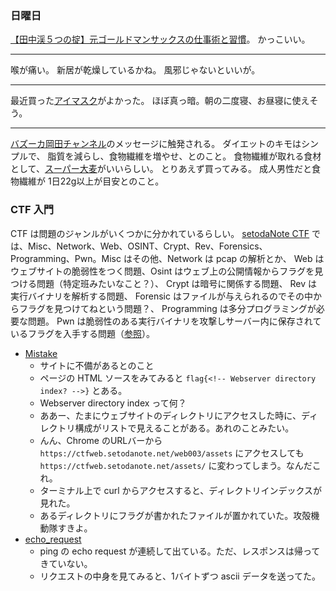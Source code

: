 ### 日曜日

[【田中渓５つの掟】元ゴールドマンサックスの仕事術と習慣](https://www.youtube.com/watch?v=pv_ytEic2Ls)。
かっこいい。

---

喉が痛い。
新居が乾燥しているかね。
風邪じゃないといいが。

---

最近買った[アイマスク](https://www.amazon.co.jp/aimeve-%E3%82%A2%E3%82%A4%E3%83%9E%E3%82%B9%E3%82%AF-premium%E3%80%91-%E9%81%AE%E5%85%89%E7%8E%8799-99%EF%BC%85-%E7%9D%A1%E7%9C%A0%E6%A0%84%E9%A4%8A%E6%8C%87%E5%B0%8E%E5%A3%AB%E6%8E%A8%E8%96%A6/dp/B0CQWX8942)がよかった。
ほぼ真っ暗。朝の二度寝、お昼寝に使えそう。

---

[バズーカ岡田チャンネル](https://www.youtube.com/watch?v=FQqclT5I_i4&ab_channel=%E6%96%B0%E3%83%BB%E3%83%90%E3%82%BA%E3%83%BC%E3%82%AB%E5%B2%A1%E7%94%B0%E3%83%81%E3%83%A3%E3%83%B3%E3%83%8D%E3%83%AB%E3%80%90%E5%B2%A1%E7%94%B0%E9%9A%86%E3%80%91)のメッセージに触発される。
ダイエットのキモはシンプルで、
脂質を減らし、食物繊維を増やせ、とのこと。
食物繊維が取れる食材として、[スーパー大麦](https://www.amazon.co.jp/LOHAStyle-%E3%82%B9%E3%83%BC%E3%83%91%E3%83%BC%E5%A4%A7%E9%BA%A6-%E3%83%90%E3%83%BC%E3%83%AA%E3%83%BC%E3%83%9E%E3%83%83%E3%82%AF%E3%82%B9%C2%AE-800g/dp/B07VZYB8MJ)がいいらしい。
とりあえず買ってみる。
成人男性だと食物繊維が 1日22g以上が目安とのこと。

### CTF 入門

CTF は問題のジャンルがいくつかに分かれているらしい。
[setodaNote CTF](https://ctfexh.setodanote.net/challenges) では、Misc、Network、Web、OSINT、Crypt、Rev、Forensics、Programming、Pwn。Misc はその他、Network は pcap の解析とか、
Web はウェブサイトの脆弱性をつく問題、Osint はウェブ上の公開情報からフラグを見つける問題（特定班みたいなこと？）、
Crypt は暗号に関係する問題、
Rev は実行バイナリを解析する問題、
Forensic はファイルが与えられるのでその中からフラグを見つけてねという問題？、
Programming は多分プログラミングが必要な問題。
Pwn は脆弱性のある実行バイナリを攻撃しサーバー内に保存されているフラグを入手する問題（[参照](https://speakerdeck.com/arata_nvm/introduction-to-pwn?slide=6)）。

- [Mistake](https://ctfexh.setodanote.net/challenges#Mistake-23)
  - サイトに不備があるとのこと
  - ページの HTML ソースをみてみると `flag{<!-- Webserver directory index? -->}` とある。
  - Webserver directory index って何？
  - ああー、たまにウェブサイトのディレクトリにアクセスした時に、ディレクトリ構成がリストで見えることがある。あれのことみたい。
  - んん、Chrome のURLバーから `https://ctfweb.setodanote.net/web003/assets` にアクセスしても `https://ctfweb.setodanote.net/assets/` に変わってしまう。なんだこれ。
  - ターミナル上で curl からアクセスすると、ディレクトリインデックスが見れた。
  - あるディレクトリにフラグが書かれたファイルが置かれていた。攻殻機動隊すきよ。
- [echo_request](https://ctfexh.setodanote.net/challenges#echo_request-64)
  - ping の echo request が連続して出ている。ただ、レスポンスは帰ってきていない。
  - リクエストの中身を見てみると、1バイトずつ ascii データを送ってた。
